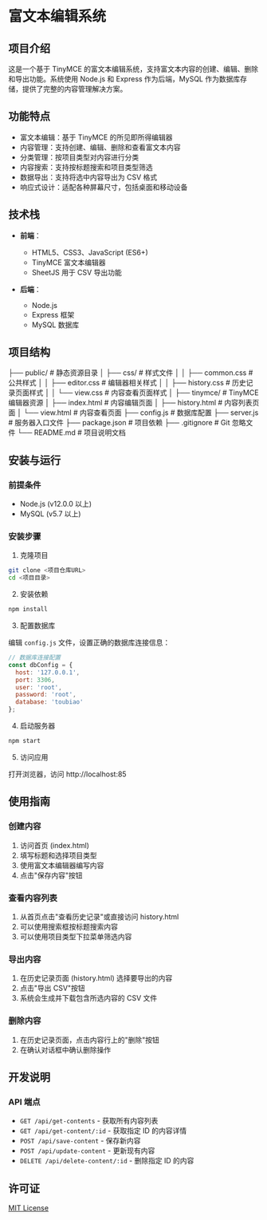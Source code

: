 # 富文本编辑系统

## 项目介绍

这是一个基于 TinyMCE 的富文本编辑系统，支持富文本内容的创建、编辑、删除和导出功能。系统使用 Node.js 和 Express 作为后端，MySQL 作为数据库存储，提供了完整的内容管理解决方案。

## 功能特点

- 富文本编辑：基于 TinyMCE 的所见即所得编辑器
- 内容管理：支持创建、编辑、删除和查看富文本内容
- 分类管理：按项目类型对内容进行分类
- 内容搜索：支持按标题搜索和项目类型筛选
- 数据导出：支持将选中内容导出为 CSV 格式
- 响应式设计：适配各种屏幕尺寸，包括桌面和移动设备

## 技术栈

- **前端**：
  - HTML5、CSS3、JavaScript (ES6+)
  - TinyMCE 富文本编辑器
  - SheetJS 用于 CSV 导出功能

- **后端**：
  - Node.js
  - Express 框架
  - MySQL 数据库

## 项目结构
├── public/ # 静态资源目录
│ ├── css/ # 样式文件
│ │ ├── common.css # 公共样式
│ │ ├── editor.css # 编辑器相关样式
│ │ ├── history.css # 历史记录页面样式
│ │ └── view.css # 内容查看页面样式
│ ├── tinymce/ # TinyMCE 编辑器资源
│ ├── index.html # 内容编辑页面
│ ├── history.html # 内容列表页面
│ └── view.html # 内容查看页面
├── config.js # 数据库配置
├── server.js # 服务器入口文件
├── package.json # 项目依赖
├── .gitignore # Git 忽略文件
└── README.md # 项目说明文档

## 安装与运行

### 前提条件

- Node.js (v12.0.0 以上)
- MySQL (v5.7 以上)

### 安装步骤

1. 克隆项目

```bash
git clone <项目仓库URL>
cd <项目目录>
```

2. 安装依赖

```bash
npm install
```

3. 配置数据库

编辑 `config.js` 文件，设置正确的数据库连接信息：

```javascript
// 数据库连接配置
const dbConfig = {
  host: '127.0.0.1',
  port: 3306,
  user: 'root',
  password: 'root',
  database: 'toubiao'
};
```

4. 启动服务器

```bash
npm start
```

5. 访问应用

打开浏览器，访问 http://localhost:85

## 使用指南

### 创建内容

1. 访问首页 (index.html)
2. 填写标题和选择项目类型
3. 使用富文本编辑器编写内容
4. 点击"保存内容"按钮

### 查看内容列表

1. 从首页点击"查看历史记录"或直接访问 history.html
2. 可以使用搜索框按标题搜索内容
3. 可以使用项目类型下拉菜单筛选内容

### 导出内容

1. 在历史记录页面 (history.html) 选择要导出的内容
2. 点击"导出 CSV"按钮
3. 系统会生成并下载包含所选内容的 CSV 文件

### 删除内容

1. 在历史记录页面，点击内容行上的"删除"按钮
2. 在确认对话框中确认删除操作

## 开发说明

### API 端点

- `GET /api/get-contents` - 获取所有内容列表
- `GET /api/get-content/:id` - 获取指定 ID 的内容详情
- `POST /api/save-content` - 保存新内容
- `POST /api/update-content` - 更新现有内容
- `DELETE /api/delete-content/:id` - 删除指定 ID 的内容

## 许可证

[MIT License](LICENSE)
